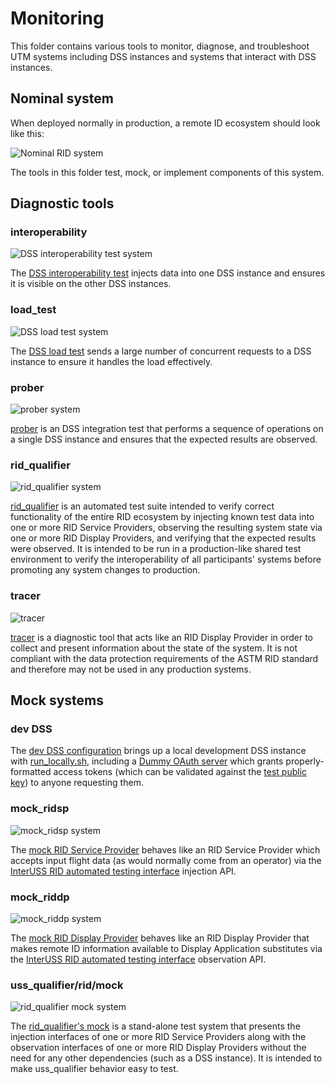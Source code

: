 # Monitoring

This folder contains various tools to monitor, diagnose, and troubleshoot UTM
systems including DSS instances and systems that interact with DSS instances.

## Nominal system

When deployed normally in production, a remote ID ecosystem should look
like this:

![Nominal RID system](../assets/nominal_rid_system.png)

The tools in this folder test, mock, or implement components of this system.

## Diagnostic tools

### interoperability

![DSS interoperability test system](../assets/interoperability_system.png)

The [DSS interoperability test](interoperability) injects data into one DSS
instance and ensures it is visible on the other DSS instances.

### load_test

![DSS load test system](../assets/load_test_system.png)

The [DSS load test](loadtest) sends a large number of concurrent requests to a
DSS instance to ensure it handles the load effectively.

### prober

![prober system](../assets/prober_system.png)

[prober](prober) is an DSS integration test that performs a sequence of
operations on a single DSS instance and ensures that the expected results are
observed.

### rid_qualifier

![rid_qualifier system](../assets/rid_qualifier_system.png)

[rid_qualifier](uss_qualifier/rid/README.md) is an automated test suite intended to verify
correct functionality of the entire RID ecosystem by injecting known test data
into one or more RID Service Providers, observing the resulting system state via
one or more RID Display Providers, and verifying that the expected results were
observed.  It is intended to be run in a production-like shared test environment
to verify the interoperability of all participants' systems before promoting
any system changes to production.

### tracer

![tracer](../assets/tracer_system.png)

[tracer](tracer) is a diagnostic tool that acts like an RID Display Provider in
order to collect and present information about the state of the system.  It is
not compliant with the data protection requirements of the ASTM RID standard and
therefore may not be used in any production systems.

## Mock systems

### dev DSS

The [dev DSS configuration](../build/dev) brings up a local development DSS
instance with [run_locally.sh](../build/dev/run_locally.sh), including a [Dummy
OAuth server](../cmds/dummy-oauth) which grants properly-formatted access tokens
(which can be validated against the
[test public key](../build/test-certs/auth2.pem)) to anyone requesting them.

### mock_ridsp

![mock_ridsp system](../assets/mock_ridsp_system.png)

The [mock RID Service Provider](mock_ridsp) behaves like an RID Service Provider
which accepts input flight data (as would normally come from an operator) via
the
[InterUSS RID automated testing interface](../interfaces/automated-testing/rid)
injection API.

### mock_riddp

![mock_riddp system](../assets/mock_riddp_system.png)

The [mock RID Display Provider](mock_riddp) behaves like an RID Display Provider
that makes remote ID information available to Display Application substitutes
via the
[InterUSS RID automated testing interface](../interfaces/automated-testing/rid)
observation API.

### uss_qualifier/rid/mock

![rid_qualifier mock system](../assets/rid_qualifier_mock_system.png)

The [rid_qualifier's mock](uss_qualifier/rid/mock) is a stand-alone test system that
presents the injection interfaces of one or more RID Service Providers along
with the observation interfaces of one or more RID Display Providers without the
need for any other dependencies (such as a DSS instance).  It is intended to
make uss_qualifier behavior easy to test.

